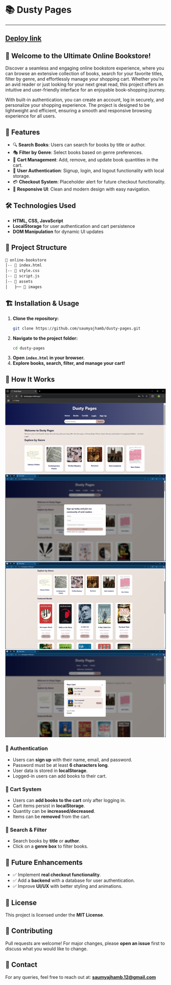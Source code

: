 # 📚 Dusty Pages

---
[Deploy link](https://dustypages.netlify.app/#)
---
## 🌟 Welcome to the Ultimate Online Bookstore!

Discover a seamless and engaging online bookstore experience, where you can browse an extensive collection of books, search for your favorite titles, filter by genre, and effortlessly manage your shopping cart. Whether you're an avid reader or just looking for your next great read, this project offers an intuitive and user-friendly interface for an enjoyable book-shopping journey.

With built-in authentication, you can create an account, log in securely, and personalize your shopping experience. The project is designed to be lightweight and efficient, ensuring a smooth and responsive browsing experience for all users.

## 🚀 Features

- 🔍 **Search Books**: Users can search for books by title or author.
- 🎭 **Filter by Genre**: Select books based on genre preferences.
- 🛒 **Cart Management**: Add, remove, and update book quantities in the cart.
- 🔑 **User Authentication**: Signup, login, and logout functionality with local storage.
- 💳 **Checkout System**: Placeholder alert for future checkout functionality.
- 🎨 **Responsive UI**: Clean and modern design with easy navigation.

## 🛠️ Technologies Used

- **HTML, CSS, JavaScript**
- **LocalStorage** for user authentication and cart persistence
- **DOM Manipulation** for dynamic UI updates

## 📂 Project Structure

```bash
📁 online-bookstore
│-- 📄 index.html
│-- 📄 style.css
│-- 📄 script.js
│-- 📁 assets
│   ├── 📄 images
```

## 🏗️ Installation & Usage

1. **Clone the repository:**
   ```sh
   git clone https://github.com/saumyajhamb/dusty-pages.git
   ```
2. **Navigate to the project folder:**
   ```sh
   cd dusty-pages
   ```
3. **Open `index.html` in your browser.**
4. **Explore books, search, filter, and manage your cart!**

## 🎯 How It Works 
![HomePage](screenshots/s1.png)
![HomePage](screenshots/s2.PNG)
![HomePage](screenshots/s3.PNG)
![HomePage](screenshots/s4.PNG)

### 🔐 Authentication 
- Users can **sign up** with their name, email, and password.
- Password must be at least **6 characters long**.
- User data is stored in **localStorage**.
- Logged-in users can add books to their cart.

### 🛒 Cart System
- Users can **add books to the cart** only after logging in.
- Cart items persist in **localStorage**.
- Quantity can be **increased/decreased**.
- Items can be **removed** from the cart.

### 🔎 Search & Filter
- Search books by **title** or **author**.
- Click on a **genre box** to filter books.

## 📌 Future Enhancements
- ✅ Implement **real checkout functionality**.
- ✅ Add a **backend** with a database for user authentication.
- ✅ Improve **UI/UX** with better styling and animations.

## 📜 License

This project is licensed under the **MIT License**.

## 🤝 Contributing

Pull requests are welcome! For major changes, please **open an issue** first to discuss what you would like to change.

## 📧 Contact

For any queries, feel free to reach out at: **saumyajhamb.12@gmail.com**

